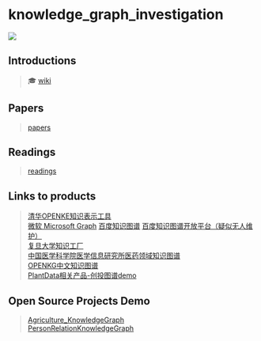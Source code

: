 # knowledge_graph_investigation

![](https://ss2.bdstatic.com/70cFvnSh_Q1YnxGkpoWK1HF6hhy/it/u=2109457407,3151828479&fm=26&gp=0.jpg)  

## Introductions
 > :mortar_board: [wiki](https://en.wikipedia.org/wiki/Knowledge_Graph)  

## Papers
 > [papers](./papers)

## Readings
 > [readings](./readings)

## Links to products

 > [清华OPENKE知识表示工具](http://139.129.163.161/home)  
 > [微软 Microsoft Graph](https://developer.microsoft.com/en-us/graph)
 > [百度知识图谱](https://knowledge.baidu.com/)
 > [百度知识图谱开放平台（疑似无人维护）](https://kgopen.baidu.com/index)  
 > [复旦大学知识工厂](http://kw.fudan.edu.cn/)  
 > [中国医学科学院医学信息研究所医药领域知识图谱](http://med.ckcest.cn/knowledge-graphs.html)  
 > [OPENKG中文知识图谱](http://www.openkg.cn/)  
 > [PlantData相关产品-创投图谱demo](http://demo.plantdata.cn/demo-v1/index.html)  

## Open Source Projects Demo

 > [Agriculture_KnowledgeGraph](https://github.com/qq547276542/Agriculture_KnowledgeGraph)  
 > [PersonRelationKnowledgeGraph](https://github.com/liuhuanyong/PersonRelationKnowledgeGraph)  
  
